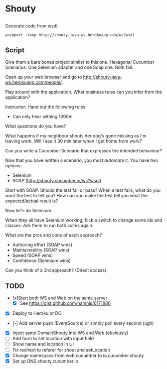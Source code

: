 # Shouty

##

Generate code from wsdl

    wsimport -keep http://shouty-java-ws.herokuapp.com/ws?wsdl

## Script

Give them a bare bones project similar to this one. Hexagonal Cucumber Scenarios.
One Selenium adapter and one Soap one. Both fail.

Open up your web browser and go to http://shouty-java-ws.herokuapp.com/people/<yourname>.

Play around with the application.
What business rules can you infer from the application?

Instructor: Hand out the following rules
* Can only hear withing 1000m

What questions do you have?

What happens if my neighbour shouts her dog's gone missing as I'm leaving work.
Will I see it 30 min later when I get home from work?

Can you write a Cucumber Scenario that expresses the intended behaviour?

Now that you have written a scenario, you must *automate* it.
You have two options:
* Selenium
* SOAP (http://shouty.cucumber.io/ws?wsdl)

Start with SOAP. Should the test fail or pass?
When a test fails, what do you want the test to tell you?
How can you make the test tell you what the expected/actual result is?

Now let's do Selenium

When they all have Selenium working, flick a switch to change some ids and classes.
Ask them to run both suites again.

What are the pros and cons of each approach?

* Authoring effort (SOAP wins)
* Maintainability (SOAP wins)
* Speed (SOAP wins)
* Confidence (Selenium wins)

Can you think of a 3rd approach? (Direct access)

## TODO

* [x]Start both WS and Web on the same server
  * [x] See https://gist.github.com/hamnis/6171880
* [x] Deploy to Heroku or DO
* [-] Add server push (EventSource) or simply poll every second (ugh)
* [x] Inject same DomainShouty into WS and Web (obviously)
* [ ] Add form to set location with input field
* [ ] Show name and location in UI
* [ ] Fix redirect to referer for shout and setLocation
* [x] Change namespace from web.cucumber to io.cucumber.shouty
* [x] Set up DNS shouty.cucumber.io